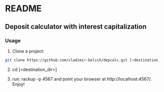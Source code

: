 # README

## Deposit calculator with interest capitalization

### Usage

1. Clone a project:
```bash 
git clone https://github.com/vladimir-belich/depcalc.git [<destination_dir>]
```
2. cd [<destination_dir>]

3. run: rackup -p 4567
   and point your browser at http://localhost:4567/. Enjoy!